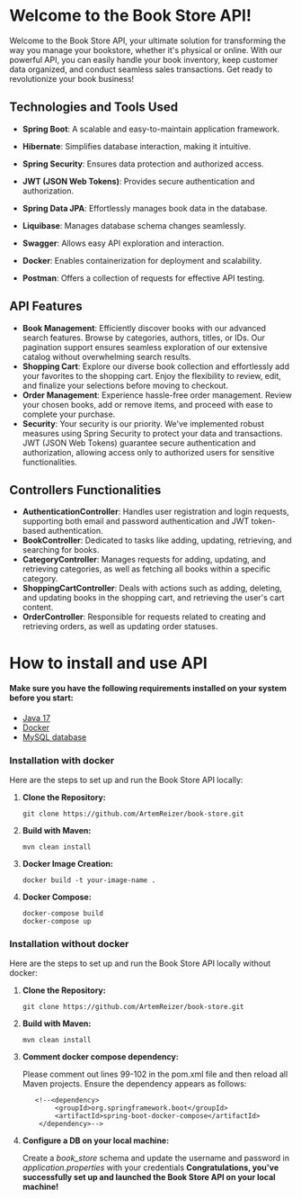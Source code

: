 # Welcome to the Book Store API!
Welcome to the Book Store API, your ultimate solution for transforming the way you manage your bookstore, whether it's physical or online. With our powerful API, you can easily handle your book inventory, keep customer data organized, and conduct seamless sales transactions. Get ready to revolutionize your book business!

## Technologies and Tools Used
- **Spring Boot**: A scalable and easy-to-maintain application framework.
- **Hibernate**: Simplifies database interaction, making it intuitive.
- **Spring Security**: Ensures data protection and authorized access.
- **JWT (JSON Web Tokens)**: Provides secure authentication and authorization.
- **Spring Data JPA**: Effortlessly manages book data in the database.

- **Liquibase**: Manages database schema changes seamlessly.
- **Swagger**: Allows easy API exploration and interaction.
- **Docker**: Enables containerization for deployment and scalability.
- **Postman**: Offers a collection of requests for effective API testing.

## API Features
- **Book Management**: Efficiently discover books with our advanced search features. Browse by categories, authors, titles, or IDs. Our pagination support ensures seamless exploration of our extensive catalog without overwhelming search results. 
- **Shopping Cart**: Explore our diverse book collection and effortlessly add your favorites to the shopping cart. Enjoy the flexibility to review, edit, and finalize your selections before moving to checkout.
- **Order Management**: Experience hassle-free order management. Review your chosen books, add or remove items, and proceed with ease to complete your purchase.
- **Security**: Your security is our priority. We've implemented robust measures using Spring Security to protect your data and transactions. JWT (JSON Web Tokens) guarantee secure authentication and authorization, allowing access only to authorized users for sensitive functionalities.

## Controllers Functionalities

- **AuthenticationController**: Handles user registration and login requests, supporting both email and password authentication and JWT token-based authentication.
- **BookController**: Dedicated to tasks like adding, updating, retrieving, and searching for books.
- **CategoryController**: Manages requests for adding, updating, and retrieving categories, as well as fetching all books within a specific category.
- **ShoppingCartController**: Deals with actions such as adding, deleting, and updating books in the shopping cart, and retrieving the user's cart content.
- **OrderController**: Responsible for requests related to creating and retrieving orders, as well as updating order statuses.

# How to install and use API

#### Make sure you have the following requirements installed on your system before you start:
- [Java 17](https://www.oracle.com/java/technologies/javase/jdk17-archive-downloads.html)
- [Docker](https://docs.docker.com/get-docker/)
- [MySQL database](https://www.mysql.com/downloads/)

### Installation with docker

Here are the steps to set up and run the Book Store API locally:

1. **Clone the Repository:**

      ```shell
      git clone https://github.com/ArtemReizer/book-store.git
      ```
2. **Build with Maven:**
   ```shell
   mvn clean install
   ```
3. **Docker Image Creation:**
   ```shell
   docker build -t your-image-name .
   ```
4. **Docker Compose:**
   ```shell
   docker-compose build
   docker-compose up
   ```
   
### Installation without docker

Here are the steps to set up and run the Book Store API locally without docker:

1. **Clone the Repository:**
      ```shell
      git clone https://github.com/ArtemReizer/book-store.git
      ```
2. **Build with Maven:**
   ```shell
   mvn clean install
   ```
3. **Comment docker compose dependency:**

   Please comment out lines 99-102 in the pom.xml file and then reload all Maven projects. Ensure the dependency appears as follows:
   ```shell 
      <!--<dependency>
           <groupId>org.springframework.boot</groupId>
           <artifactId>spring-boot-docker-compose</artifactId>
       </dependency>-->
   ```
4. **Configure a DB on your local machine:**

   Create a *book_store* schema and update the username and password in *application.properties* with your credentials
      **Congratulations, you've successfully set up and launched the Book Store API on your local machine!**

